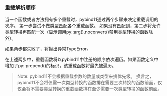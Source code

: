 ### 重载解析顺序

当一个函数或者方法拥有多个重载时，pybind11通过两个步骤来决定重载调用的次序。
第一步尝试不做类型匹配各个重载函数。
如果没有匹配到，第二步将允许类型转换再匹配一次（显示调用py::arg().noconvert()禁用类型转换的函数除外）。

如果两步都失败了，将抛出异常TypeError。

在上述两步中，重载函数将以pybind11中注册的顺序依次遍历。如果函数定义中增加了py::prepend()的标识，该重载函数将最先被遍历。

> Note: pybind11不会根据重载参数的数量或类型来排优先级。
> 换言之，pybind11不会将仅需一次类型转换的函数排在需要三次转换的函数前面，仅仅会将不需要类型转换的重载函数排在至少需要一次类型转换的函数前面。
